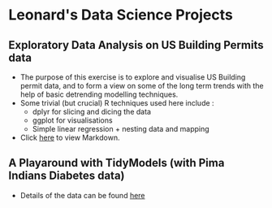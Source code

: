 # Leonard's Data Science Projects

## Exploratory Data Analysis on US Building Permits data
  - The purpose of this exercise is to explore and visualise US Building permit data, and to form a view on some of the long term trends with the help of basic detrending modelling techniques.
  - Some trivial (but crucial) R techniques used here include :
    - dplyr for slicing and dicing the data
    - ggplot for visualisations
    - Simple linear regression + nesting data and mapping
  - Click <a href="https://leonardsk.github.io/Projects/Building%20Permits/BuildingPermits_EDA.html">here</a> to view Markdown.
  
## A Playaround with TidyModels (with Pima Indians Diabetes data)
   - Details of the data can be found <a href="http://math.furman.edu/~dcs/courses/math47/R/library/mlbench/html/PimaIndiansDiabetes.html">here</a>
